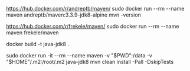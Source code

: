 https://hub.docker.com/r/andreptb/maven/
sudo docker run --rm --name maven andreptb/maven:3.3.9-jdk8-alpine  mvn -version

https://hub.docker.com/r/frekele/maven/
sudo docker run --rm --name maven frekele/maven


docker build -t java-jdk8 .

sudo docker run -it --rm --name maven -v "$PWD":/data -v "$HOME"/.m2:/root/.m2 java-jdk8 mvn clean install -Pall -DskipTests 





